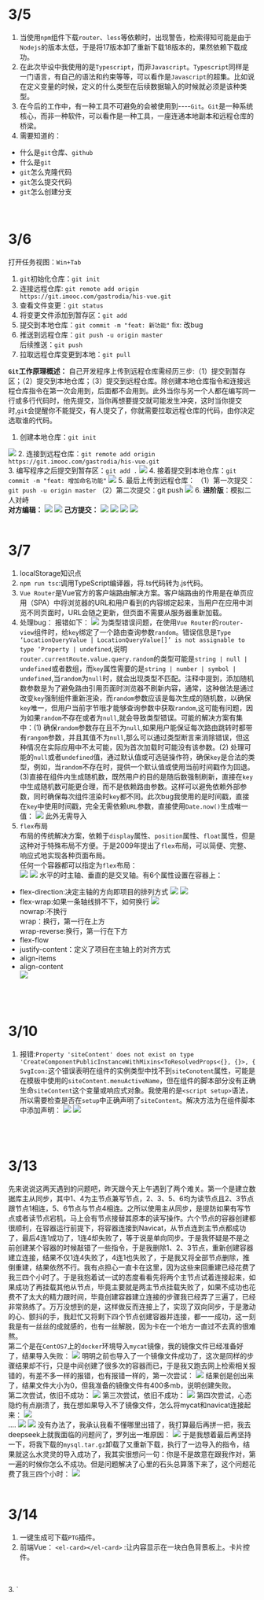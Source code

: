 # 3/5
1. 当使用`npm`组件下载`router`、`less`等依赖时，出现警告，检索得知可能是由于`Nodejs`的版本太低，于是将17版本卸了重新下载18版本的，果然依赖下载成功。
2. 在此次毕设中我使用的是`Typescript`，而非`Javascript`。`Typescript`同样是一门语言，有自己的语法和约束等等，可以看作是`Javascript`的超集。比如说在定义变量的时候，定义的什么类型在后续数据输入的时候就必须是该种类型。
3. 在今后的工作中，有一种工具不可避免的会被使用到----`Git`。`Git`是一种系统核心，而非一种软件，可以看作是一种工具，一座连通本地副本和远程仓库的桥梁。
4. 需要知道的：
- 什么是`git`仓库、`github`
- 什么是`git` 
- `git`怎么克隆代码
- `git`怎么提交代码
- `git`怎么创建分支  
<br>  

# 3/6
打开任务视图：`Win+Tab` 
1. `git`初始化仓库：`git init` 
2. 连接远程仓库: `git remote add origin https://git.imooc.com/gastrodia/his-vue.git`
3. 查看文件变更：`git status`
4. 将变更文件添加到暂存区：`git add`  
5. 提交到本地仓库：`git commit -m "feat: 新功能"`  fix: 改bug  
6. 推送到远程仓库：`git push -u origin master`   
后续推送：`git push`
7. 拉取远程仓库变更到本地：`git pull`

**`Git`工作原理概述：**
自己开发程序上传到远程仓库需经历三步:（1）提交到暂存区；（2）提交到本地仓库；（3）提交到远程仓库。除创建本地仓库指令和连接远程仓库指令在第一次会用到，后面都不会用到。此外当你与另一个人都在编写同一行或多行代码时，他先提交，当你再想要提交就可能发生冲突，这时当你提交时,`git`会提醒你不能提交，有人提交了，你就需要拉取远程仓库的代码，由你决定选取谁的代码。

1. 创建本地仓库：`git init`  

![](../assets/images/gitinit.png)
2. 连接到远程仓库：`git remote add origin https://git.imooc.com/gastrodia/his-vue.git`<br>
3. 编写程序之后提交到暂存区：`git add .`
![](../assets/images/gitadd..png)
4. 接着提交到本地仓库：`git commit -m "feat: 增加命名功能"`
![](../assets/images/gitcommit.png)
5. 最后上传到远程仓库：
（1）第一次提交：`git push -u origin master` 
（2）第二次提交：git  push
![](../assets/images/image.png)
6. **进阶版**：模拟二人对峙<br>
**对方编辑：**
![](../assets/images/image2.png)
![](../assets/images/image3.png)
**己方提交：**
![](../assets/images/image4.png)
![](../assets/images/image5.png)
![](../assets/images/image6.png)
![](../assets/images/image7.png)
<br>
<br>

# 3/7
1. localStorage知识点
2. `npm run tsc`:调用TypeScript编译器，将.ts代码转为.js代码。
3. `Vue Router`是Vue官方的客户端路由解决方案。客户端路由的作用是在单页应用（SPA）中将浏览器的URL和用户看到的内容绑定起来，当用户在应用中浏览不同页面时，URL会随之更新，但页面不需要从服务器重新加载。
4. 处理bug：
报错如下：
![](../assets/images/image8.png)
为类型错误问题，在使用`Vue Router`的`router-view`组件时，给`key`绑定了一个路由查询参数`random`。错误信息是`Type ‘LocationQueryValue | LocationQueryValue[]’ is not assignable to type ‘Property | undefined`,说明`router.currentRoute.value.query.random`的类型可能是`string | null | undefined`或者数组，而`key`属性需要的是`string | number | symbol | undefined`,当`random`为`null`时，就会出现类型不匹配。注释中提到，添加随机数参数是为了避免路由引用页面时浏览器不刷新内容，通常，这种做法是通过改变`key`强制组件重新渲染，而`random`参数应该是每次生成的随机数，以确保`key`唯一，但用户当前字节哦才能够查询参数中获取`random`,这可能有问题，因为如果`random`不存在或者为`null`,就会导致类型错误。可能的解决方案有集中：(1) 确保`random`参数存在且不为`null`,如果用户能保证每次路由跳转时都带有`rangom`参数，并且其值不为`null`,那么可以通过类型断言来消除错误，但这种情况在实际应用中不太可能，因为首次加载时可能没有该参数。(2) 处理可能的`null`或者`undefined`值，通过默认值或可选链操作符，确保`key`是合法的类型，例如，当`random`不存在时，提供一个默认值或使用当前时间戳作为回退。(3)直接在组件内生成随机数，既然用户的目的是随后数强制刷新，直接在`key`中生成随机数可能更合理，而不是依赖路由参数。这样可以避免依赖外部参数，同时确保每次组件渲染时`key`都不同。此次bug我使用的是时间戳，直接在`key`中使用时间戳，完全无需依赖`URL`参数，直接使用`Date.now()`生成唯一值：
![](../assets/images/image9.png)
此外无需导入
5. `flex`布局<br>
布局的传统解决方案，依赖于`display`属性、`position`属性、`float`属性，但是这种对于特殊布局不方便。于是2009年提出了`flex`布局，可以简便、完整、响应式地实现各种页面布局。  
任何一个容器都可以指定为`flex`布局：<br>
![](../assets/images/image10.png)
![](../assets/images/image11.png)
水平的时主轴、垂直的是交叉轴。有6个属性设置在容器上：
- flex-direction:决定主轴的方向即项目的排列方式
![](../assets/images/image12.png)
![](../assets/images/image13.png)
- flex-wrap:如果一条轴线排不下，如何换行
![](../assets/images/image14.png)<br>
nowrap:不换行  
wrap：换行，第一行在上方  
wrap-reverse:换行，第一行在下方
- flex-flow
- justify-content：定义了项目在主轴上的对齐方式
- align-items
- align-content<br>
![](../assets/images/image15.png)
<br>
<br>

# 3/10
1. 报错:`Property 'siteContent' does not exist on type 'CreateComponentPublicInstanceWithMixins<ToResolvedProps<{}, {}>, { SvgIcon:`这个错误表明在组件的实例类型中找不到`siteConotent`属性，可能是在模板中使用的`siteContent.menuActiveName`，但在组件的脚本部分没有正确生命`siteContent`这个变量或响应式对象。我使用的是`<script setup>`语法，所以需要检查是否在`setup`中正确声明了`siteContent`。解决方法为在组件脚本中添加声明：
![](../assets/images/image16.png)
![](../assets/images/image17.png)
<br>
<br>

# 3/13
先来说说这两天遇到的问题吧，昨天跟今天上午遇到了两个难关。第一个是建立数据库主从同步，其中1、4为主节点兼写节点，2、3、5、6均为读节点且2、3节点跟节点1相连，5、6节点与节点4相连。之所以使用主从同步，是提防如果有写节点或者读节点宕机，马上会有节点接替其原本的读写操作。六个节点的容器创建都很顺利，在容器运行前提下，将容器连接到Navicat，从节点连到主节点都成功了，最后4连1成功了，1连4却失败了，等于说是单向同步。于是我怀疑是不是之前创建某个容器的时候敲错了一些指令，于是我删除1、2、3节点，重新创建容器建立连接，结果不仅1连4失败了，4连1也失败了，于是我又将全部节点删除，推倒重建，结果依然不行。我有点担心一直卡在这里，因为这些来回重建已经花费了我三四个小时了。于是我抱着试一试的态度看看先将两个主节点试着连接起来，如果成功了再挂载其他从节点，毕竟主要就是两主节点挂载失败了，如果不成功也花费不了太大的精力跟时间，毕竟创建容器建立连接的步骤我已经弄了三遍了，已经非常熟练了。万万没想到的是，这样做反而连接上了，实现了双向同步，于是激动的心、颤抖的手，我赶忙又将剩下四个节点创建容器并连接，都一一成功，这一刻我是有一丝丝的成就感的，也有一丝解脱，因为卡在一个地方一直过不去真的很难熬。<br>
第二个是在`CentOS7`上的`docker`环境导入`mycat`镜像，我的镜像文件已经准备好了，结果导入失败：
![](../assets/images/image18.png)
明明之前也导入了一个镜像文件成功了，这次是同样的步骤结果却不行，只是中间创建了很多次的容器而已，于是我又跑去网上检索相关报错的，有差不多一样的报错，也有报错一样的，第一次尝试：
![](../assets/images/image19.png)
结果创是创出来了，结果文件大小为0，但我准备的镜像文件有400多mb，说明创建失败。<br>
第二次尝试，依旧不成功：
![](../assets/images/image20.png)
第三次尝试，依旧不成功：
![](../assets/images/image21.png)
第四次尝试，心态隐约有点崩溃了，我在想如果导入不了镜像文件，怎么将mycat和navicat连接起来：
![](../assets/images/image22.png)<br>
....
![](../assets/images/image23.png)
![](../assets/images/image24.png)
没有办法了，我承认我看不懂哪里出错了，我打算最后再拼一把，我去deepseek上就我面临的问题问了，罗列出一堆原因：
![](../assets/images/image25.png)
于是我想着最后再坚持一下，将我下载的`mysql.tar.gz`卸载了又重新下载，执行了一边导入的指令，结果就这么水灵灵的导入成功了，我其实很想问一句：你是不是故意在跟我作对，第一遍的时候你怎么不成功。但是问题解决了心里的石头总算落下来了，这个问题花费了我三四个小时：
    ![](../assets/images/image26.png)
<br>
<br>

# 3/14
1. 一键生成可下载`PTG`插件。
2. 前端Vue：
`<el-card></el-card>` :让内容显示在一块白色背景板上。卡片控件。
<br>
<br>
3. `<template>`标签：
- `<template>`与`<div>`区别：
`<template>`不会直接渲染到`DOM`中，逻辑容器、动态生成，适用于逻辑和条件渲染。`<div>`会直接渲染到DOM，布局、组织结构，适用于视觉展示和样式。
- 什么是template标签？<br>
`<template>`标签是一个HTML元素，专门为模板内容而设计，与普通的HTML标签不同，`<template>`标签中的内容不会直接渲染在浏览器中。<br>
为什么使用template标签:
- 可以用作逻辑层次结构的容器，帮助组织组件的结构。
- 避免在渲染时产生不必要的`DOM`节点，使在布局和样式管理上会更加干净。
- 动态渲染：在配合Vue指令，如`v-if`,`v-for`使用时，可以根据条件或数据动态添加或移除HTML元素。<br>
<br>
4. 代码解析<br>
```Java
if(route.meta.isTab)
```
- 是前端框架中的路由配置，`route`是一个路由对象，`meta`是路由的元信息字段，通常用来存储一些额外的配置，`isTab`可能是一个自定义的布尔值，用来表示该路由是否对应一个标签页。
```Java
let lab=siteContent.mainTabs.filter(item=>item.name===route.name)[0];
```
- `siteContent.mainTabs`应该是一个数组，里面保存了当前打开的标签页信息，使用`filter`方法过滤出`name`属性与当前路由名称`route.name`相同的元素，然后取第一个结果，因为`filter`返回数组，所以用[0]获取第一个匹配项，如果找不到，结果会是`undefined`。可能场景在切换标签页时，检查当前路由是否存在与打开的标签页列表中，如果存在就激活他，不存在就添加新标签。
5. Java面向对象编程（OOP）
<br>
<br>
- Vue中想打出空格：`&nbsp;`
- Vue中给字体加粗：`font-weight=bold;`
- Vue中让字与字之间间隔一定距离：`letter-spacing: 1px;`
- Vue中上外填充：`margin-top: 15px;`
- Vue中左边框：`border-left: solid 5px @bc-24;`	//实线 大小 颜色
- Vue中圆角画弧：`border-radius：40px；`	//半径是40
6. 为了让Vue页面切换不同的内容，需要给前端项目引入路由功能。Vue页面整合路由模块：首先创建一个路由配置文件，然后在`main.ts`文件上创建路由对象，并且将这个路由对象绑定到Vue对象上，最后还要在Vue页面上声明路由标签，正是做的这些配置，框架页面才能够引用不同的Vue页面。
7. 本次毕设需要配置数据库连接池，虽然我们用的是`MySQL`数据集群，但是我们的Java不是去连接某一个数据节点，而是应该去连接`MyCat`中间件，Java项目将SQL语句发送给`Mycat`，`Mycat`将SQL语句路由给某一个`MySQL`节点去执行。
8. 想要使用`Jetty`服务器，需要配备线程池。`Jetty`有三个线程池，利用`threads`来规定一下线程池：
- `acceptors`线程池用来接收HTTP请求。
- `selectors`线程池用来处理HTTP数据包。
- `worker`线程池负责调用Web方法。
9. MongoDB自带数据库连接池
10. SpringBoot中用RedisTemplate来读写Redis里面的数据
<br>
<br>

# 3/16
1. 代码解析
```Java
public class StpInterfaceImpl implements StpInterface{
```
用途：这是一个Java类，实现了某个接口`StpInterface`。
- 在`Sa-Token`中，`StpInterface`是权限验证的接口，用户需要实现它来提供权限和角色数据。可能是在使用类似的安全框架，需要自定义权限验证逻辑。
- 这行代码是Java类声明，表示定义了一个名为`StpInterfaceImpl`的类，并实现了`StpInterface`接口。
- `public`：表示该类是公开的，其他包中的类可以访问。
- `class StpInterfaceImpl`：定义了一个名为`StpInterfaceImpl`的类（通常以`Impl`结尾表示是接口的实现类）
- `implements StpInterface`:表示该类实现了`StpInterface`接口，必须重写接口中定义的所有抽象方法。
- 假设`StpInterface`是权限框架（`Sa-Token`）中定义的用户权限加载接口，该实现类的作用是为当前登录用户提供权限数据。<br>
实例：
```Java
public class StpInterfaceImpl implements StpInterface{
    @Override
    public List<String> getPermissionList(Object loginId, String loginType){
    //根据用户ID查询数据库或缓存中的权限列表
    List<String> permissions=queryPermissionsFromDB(loginId.toString());
    return peimissions;
    } 

    @Override
    public List<String> getRoleList(Object logind,String loginType){
    //查询用户的角色列表
    List<String> roles=queryRolesFromDB(loginId.toString());
    return roles;
    } 
}
```
- 通过实现接口，强制要求必须实现`getPermissionList()`和`getRoleList()`方法，确保权限框架能正确获取用户权限数据。这里注意接口方法必须全部实现，如果未实现接口中的全部方法，编译器会报错。
- 在`Spring`项目中，通常通过`@Component`注解将该类声明为`Bean`，让框架自动发现：
```Java
@Component
Public class StpInterfaceImpl implements StpInterface{
    //方法实现...
}
```
 
2. 代码：
```Java
@Resource
private UserDao userDao;
```
- `@Resource`是Java的注解，用于依赖注入，用于自动将`UserDao`类型的`Bean`实例注入到当前类中。
- 依赖注入：通过`@Resource`注解，`Spring`容器会自动将已管理的`UserDao`实例赋值给`userDao`字段。开发者无需手动`new UserDao()`,实现对象间的解耦。
- 注解来源：`@Resource`是Java标准注解，`Spring`框架对其提供了支持。 
  

问：多个同类型Bean如何解决冲突？<br>
答：1. 通过`@Resource(name=”指定Bean名”)`明确指定注入的`Bean`。<br>
2. 使用`@Qualifier`,注解配合`@Autowired`。
<br>
<br>

使用`VitePress`：
1. 去到项目文件夹栏创建 `his-note`
2. 在文件夹路径栏输入 `cmd`
3. 构建一个基本项目：$ `npx vitepress init`
![](../assets/images/image27.png)
4. $ `npm run docs:dev`
5. 将`VitePress` 安装到现有项目中（也可以单独使用）：
*$ `npm add -D vitepress` 
6. 再：$ `npm run docs:dev`
7. 按住Ctrl点击网址：
![](../assets/images/image28.png)
8. 开通`github`账号
9. 创建本地仓库：`git init`
10. 连接到远程仓库：`git remote add origin https://git.imooc.com/gastrodia/his-vue.git`
11. 在项目名`his-note`下创建`.gitignore`,其中直接输入不需上传的文件，一个文件一行：
![](../assets/images/image29.png)
12. 上传到暂存区：`git add .`
13. 上传到本地仓库：`git commit -m "feat: init"`
14. `git branch -M main`<br>
`-M`：是用来重命名分支的。如果目标分支存在的话，会强制覆盖。<br>
`-M main`：将当前分支重命名为`main`，因为`Github`现在默认使用`main`作为默认分支，替代了原来的`master`。需要将旧的分支改为`main`，以适应新的命名规范。默认分支是`master`，现在改名为`main`。
15. 
![](../assets/images/image30.png)
![](../assets/images/image31.png)
![](../assets/images/image32.png)
![](../assets/images/image33.png)
![](../assets/images/image34.png)
![](../assets/images/image35.png)
![](../assets/images/image36.png)
<br>
<br>

# 3/17
1. 代码：
```Java
List<String> list = new ArrayList<>();
```
- 左边是声明一个`List`类型的变量`list`，右边实例化了一个`ArrayList`对象。
- `<String>`:指定列表中元素的类型为字符串。
- `List`是一个接口，而`ArrayList`是它的一个实现类，这里使用了多态，即用接口类型引用具体实现类的对象。这样做的好处是提高代码的灵活性和可维护性，比如以后轻松替换为`LinkedList`而不需要修改太多代码。`List`是接口，定义了一些方法，而`ArrayList`是具体的实现，提供了动态数组的功能。比如，`ArrayList`支持快速随机访问，而`LinkedList`则在插入删除时更高效。
- 这里的菱形操作符`<>`在Java 7之后引入，允许在实例化时省略泛型类型，编译器会自动推断类型。泛型即类型安全，避免在运行时出现类型转换错误。`List<String>`表示这个列表只能包含`String`类型的对象，如果尝试添加其他类型，编译器会报错，这有助于提前发现错误。
- 初始化后的`list`变量可以调用`List`接口中定义的方法，比如`add`，`remove`，`ge`t等，具体实现由`ArrayList`提供。
- 总之，变量声明：`List<String> list`,使用泛型指定元素类型为`String`。
接口与实现类的关系：`List`是借口，`ArrayList`是实现类。
多态的应用：用接口类型引用具体实现对象。
接口与实现：左侧用`List`接口类型接收右侧的`ArrayList`实例。
<br>
<br>
2. 
```Java
int userId=Integer.parseInt(loginId.toString());
```
作用：将`loginId`对象转换为整型用户ID。<br>
拆解：
- `loginId.toString()`:将`loginId`对象转换为字符串（假设`loginId`可能是`Long`、`String`或其他对象类型，甚至可能是`Object`）
风险：若`loginId`为`null`，会抛出`NullPointerException`
- `Integer.parseInt(...)`:将字符串解析为`int`基本类型
风险：若字符串内容非纯数字，会抛出`NumberFormatException`

<br>
<br>

# 3/29
1. `markdown`中首行缩进可用两种方法：（1）使用`&nbsp;`（2）`<p style="text-indent: 2em"></p>`
2. `markdown`中`.md`运行指令：`npm run docs:dev`

